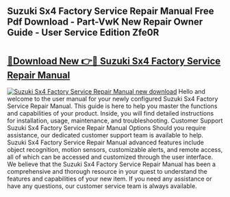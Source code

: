 ## Suzuki Sx4 Factory Service Repair Manual Free Pdf Download - Part-VwK New Repair Owner Guide - User Service Edition Zfe0R

# <h2><a href="http://bc49274.oget.top/?id=Suzuki+Sx4+Factory+Service+Repair+Manual">🔗Download New 👉🔴 Suzuki Sx4 Factory Service Repair Manual</a></h2>

[![Suzuki Sx4 Factory Service Repair Manual new download](https://i.imgur.com/5g1atiW.png)](http://bc49274.oget.top/?id=Suzuki+Sx4+Factory+Service+Repair+Manual)
Hello and welcome to the user manual for your newly configured Suzuki Sx4 Factory Service Repair Manual. This guide is here to help you master the functions and capabilities of your product. Inside, you will find detailed instructions for installation, usage, maintenance, and troubleshooting. Customer Support Suzuki Sx4 Factory Service Repair Manual Options Should you require assistance, our dedicated customer support team is available to help. Suzuki Sx4 Factory Service Repair Manual advanced features include object recognition, motion sensors, customizable alerts, and remote access, all of which can be accessed and customized through the user interface. We believe that the Suzuki Sx4 Factory Service Repair Manual has been a comprehensive and thorough resource in your quest to understand the features and capabilities of your new item. If you need any assistance or have any questions, our customer service team is always available.

